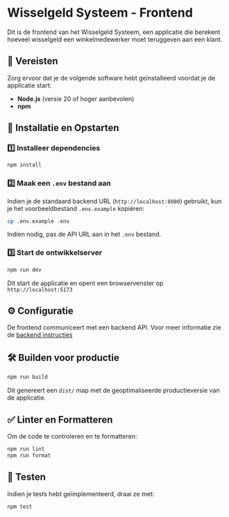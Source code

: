 # Wisselgeld Systeem - Frontend

Dit is de frontend van het Wisselgeld Systeem, een applicatie die berekent hoeveel wisselgeld een winkelmedewerker moet teruggeven aan een klant.

## 📌 Vereisten
Zorg ervoor dat je de volgende software hebt geïnstalleerd voordat je de applicatie start:

- **Node.js** (versie 20 of hoger aanbevolen)
- **npm**

## 🚀 Installatie en Opstarten

### 1️⃣ Installeer dependencies

```sh
npm install
```

### 2️⃣ Maak een `.env` bestand aan

Indien je de standaard backend URL (`http://localhost:8080`) gebruikt, kun je het voorbeeldbestand `.env.example` kopiëren:

```sh
cp .env.example .env
```

Indien nodig, pas de API URL aan in het `.env` bestand.

### 3️⃣ Start de ontwikkelserver

```sh
npm run dev
```

Dit start de applicatie en opent een browservenster op `http://localhost:5173`
## ⚙️ Configuratie
De frontend communiceert met een backend API. Voor meer informatie zie de [backend instructies](../Backend/README.md)

## 🛠️ Builden voor productie

```sh
npm run build
```

Dit genereert een `dist/` map met de geoptimaliseerde productieversie van de applicatie.

## ✅ Linter en Formatteren

Om de code te controleren en te formatteren:

```sh
npm run lint
npm run format
```

## 🧪 Testen

Indien je tests hebt geïmplementeerd, draai ze met:

```sh
npm test
```